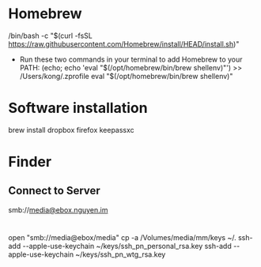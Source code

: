 # Homebrew
/bin/bash -c "$(curl -fsSL https://raw.githubusercontent.com/Homebrew/install/HEAD/install.sh)"
- Run these two commands in your terminal to add Homebrew to your PATH:
    (echo; echo 'eval "$(/opt/homebrew/bin/brew shellenv)"') >> /Users/kong/.zprofile
    eval "$(/opt/homebrew/bin/brew shellenv)"

# Software installation
brew install dropbox firefox keepassxc

# Finder
## Connect to Server
smb://media@ebox.nguyen.im



# 
open "smb://media@ebox/media"
cp -a /Volumes/media/mm/keys ~/.
ssh-add --apple-use-keychain ~/keys/ssh_pn_personal_rsa.key
ssh-add --apple-use-keychain ~/keys/ssh_pn_wtg_rsa.key
